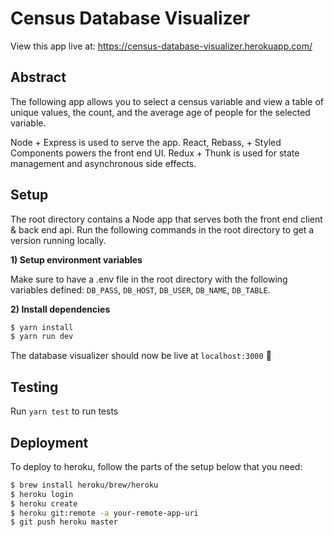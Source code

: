 # Census Database Visualizer
View this app live at: https://census-database-visualizer.herokuapp.com/

## Abstract
The following app allows you to select a census variable and view a table of unique values, the count, and the average age of people for the selected variable. 

Node + Express is used to serve the app. React, Rebass, + Styled Components powers the front end UI. Redux + Thunk is used for state management and asynchronous side effects. 

## Setup
The root directory contains a Node app that serves both the front end client & back end api. Run the following commands in the root directory to get a version running locally.

**1) Setup environment variables**

Make sure to have a .env file in the root directory with the following variables defined: `DB_PASS`, `DB_HOST`, `DB_USER`, `DB_NAME`, `DB_TABLE`. 

**2) Install dependencies**

```bash
$ yarn install
$ yarn run dev
```
The database visualizer should now be live at `localhost:3000` 🚀

## Testing
 
Run `yarn test` to run tests 

## Deployment

To deploy to heroku, follow the parts of the setup below that you need:

```bash
$ brew install heroku/brew/heroku
$ heroku login
$ heroku create
$ heroku git:remote -a your-remote-app-uri
$ git push heroku master
```



